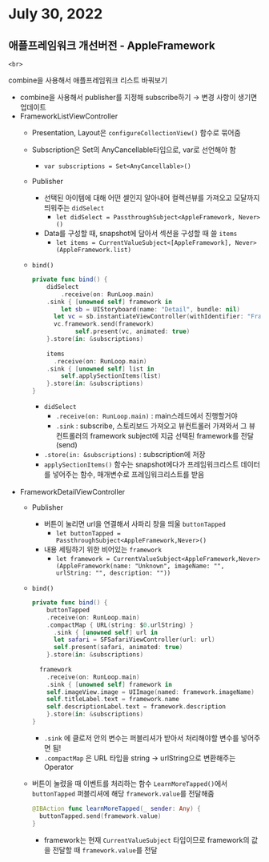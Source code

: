 # July 30, 2022

## 애플프레임워크 개선버전 - AppleFramework
    <br>
combine을 사용해서 애플프레임워크 리스트 바꿔보기
    <br>
- combine을 사용해서 publisher를 지정해 subscribe하기 → 변경 사항이 생기면 업데이트
    <br>
- FrameworkListViewController
    - Presentation, Layout은 `configureCollectionView()` 함수로 묶어줌
    - Subscription은 Set의 AnyCancellable타입으로, var로 선언해야 함
        - `var subscriptions = Set<AnyCancellable>()`
    - Publisher
        - 선택된 아이템에 대해 어떤 셀인지 알아내어 컬렉션뷰를 가져오고 모달까지 띄워주는 `didSelect`
            - `let didSelect = PassthroughSubject<AppleFramework, Never>()`
        - Data를 구성할 때, snapshot에 담아서 섹션을 구성할 때 쓸 `items`
            - `let items = CurrentValueSubject<[AppleFramework], Never>(AppleFramework.list)`
    - `bind()`
        
        ```swift
        private func bind() {
        	didSelect 
        		.receive(on: RunLoop.main)
            .sink { [unowned self] framework in
        	    let sb = UIStoryboard(name: "Detail", bundle: nil)
              let vc = sb.instantiateViewController(withIdentifier: "FrameworkDetailViewController") as! FrameworkDetailViewController
              vc.framework.send(framework)
        			self.present(vc, animated: true)
            }.store(in: &subscriptions)
          
        	items
        	  .receive(on: RunLoop.main)
            .sink { [unowned self] list in
        	    self.applySectionItems(list)
            }.store(in: &subscriptions)
        }
        ```
        
        - `didSelect`
            - `.receive(on: RunLoop.main)` : main스레드에서 진행할거야
            - `.sink` : subscribe, 스토리보드 가져오고 뷰컨트롤러 가져와서 그 뷰 컨트롤러의 framework subject에 지금 선택된 framework를 전달 (send)
        - `.store(in: &subscriptions)` : subscription에 저장
        - `applySectionItems()` 함수는 snapshot에다가 프레임워크리스트 데이터를 넣어주는 함수, 매개변수로 프레임워크리스트를 받음
    <br>   
- FrameworkDetailViewController
    - Publisher
        - 버튼이 눌리면 url을 연결해서 사파리 창을 띄울 `buttonTapped`
            - `let buttonTapped = PassthroughSubject<AppleFramework,Never>()`
        - 내용 세팅하기 위한 비어있는 `framework`
            - `let framework = CurrentValueSubject<AppleFramework,Never>(AppleFramework(name: "Unknown", imageName: "", urlString: "", description: ""))`
    - `bind()`
        
        ```swift
        private func bind() {
        	buttonTapped
            .receive(on: RunLoop.main)
            .compactMap { URL(string: $0.urlString) }
        	  .sink { [unowned self] url in
              let safari = SFSafariViewController(url: url)
              self.present(safari, animated: true)
            }.store(in: &subscriptions)
                
          framework
            .receive(on: RunLoop.main)
            .sink { [unowned self] framework in
            self.imageView.image = UIImage(named: framework.imageName)
            self.titleLabel.text = framework.name
            self.descriptionLabel.text = framework.description
            }.store(in: &subscriptions)
        }
        ```
        
        - `.sink` 에 클로저 안의 변수는 퍼블리셔가 받아서 처리해야할 변수를 넣어주면 됨!
        - `.compactMap` 은 URL 타입을 string → urlString으로 변환해주는 Operator
    
    - 버튼이 눌렸을 때 이벤트를 처리하는 함수 `LearnMoreTapped()`에서 `buttonTapped` 퍼블리셔에 해당 `framework.value`를 전달해줌
        
        ```swift
        @IBAction func learnMoreTapped(_ sender: Any) {
          buttonTapped.send(framework.value)
        }
        ```
        
        - framework는 현재 `CurrentValueSubject` 타입이므로 framework의 값을 전달할 때 `framework.value`를 전달

